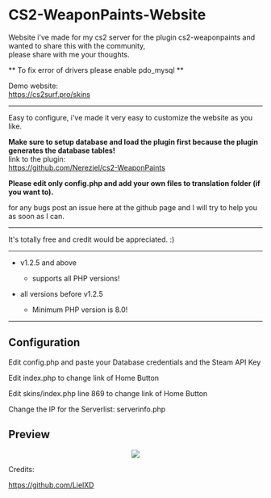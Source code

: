 # CS2-WeaponPaints-Website
Website i've made for my cs2 server for the plugin cs2-weaponpaints and wanted to share this with the community,<br>
please share with me your thoughts.

** To fix error of drivers please enable pdo_mysql **

Demo website:<br>
https://cs2surf.pro/skins

*******
Easy to configure, i've made it very easy to customize the website as you like.

**Make sure to setup database and load the plugin first because the plugin generates the database tables!**<br>
link to the plugin:<br>
https://github.com/Nereziel/cs2-WeaponPaints

**Please edit only config.php and add your own files to translation folder (if you want to).**

for any bugs post an issue here at the github page and I will try to help you as soon as I can.
*******
It's totally free and credit would be appreciated. :)
*******
* v1.2.5 and above
  * supports all PHP versions!

* all versions before v1.2.5
  * Minimum PHP version is 8.0!
*******

## Configuration

Edit config.php and paste your Database credentials and the Steam API Key

Edit index.php to change link of Home Button <br>

Edit skins/index.php line 869 to change link of Home Button

Change the IP for the Serverlist: serverinfo.php

## Preview

<div align="center">
<a href="https://i.gyazo.com/7f2323c022853777ea6d1ef75ffc8cf7.png">
<img src="https://i.gyazo.com/7f2323c022853777ea6d1ef75ffc8cf7.png" />
</a>
</div>


Credits:

https://github.com/LielXD
